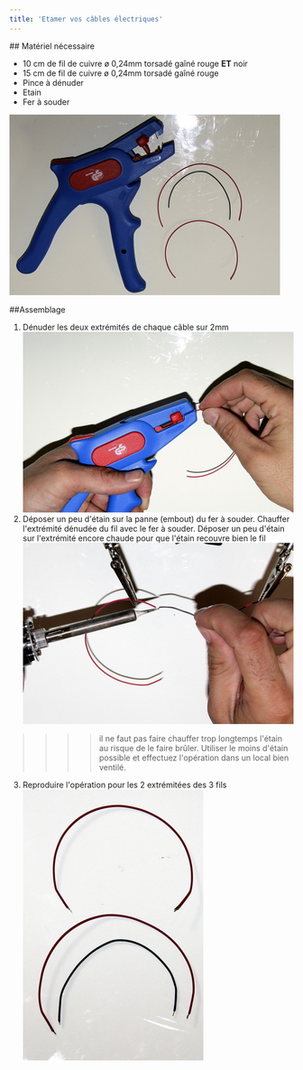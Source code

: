 ```yaml
---
title: 'Etamer vos câbles électriques'
---
```


## Matériel nécessaire 
* 10 cm de fil de cuivre ø 0,24mm torsadé gaîné rouge **ET** noir
* 15 cm de fil de cuivre ø 0,24mm torsadé gaîné rouge
* Pince à dénuder
* Etain
* Fer à souder

![](_MG_5252.JPG)

##Assemblage 

1. Dénuder les deux extrémités de chaque câble sur 2mm  
![](_MG_5253.JPG)  
2. Déposer un peu d'étain sur la panne (embout) du fer à souder. Chauffer l'extrémité dénudée du fil avec le fer à souder. Déposer un peu d'étain sur l'extrémité encore chaude pour que l'étain recouvre bien le fil  
![](_MG_5254.JPG)  
>>>> il ne faut pas faire chauffer trop longtemps l'étain au risque de le faire brûler.
Utiliser le moins d'étain possible et effectuez l'opération dans un local bien ventilé.  

3. Reproduire l'opération pour les 2 extrémitées des 3 fils  
![](_MG_5256.JPG)  